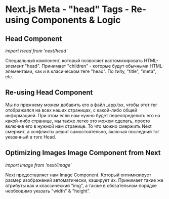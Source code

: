 # Next.js Meta - "head" Tags - Re-using Components & Logic

## Head Component

<i>import Head from 'next/head'</i>

Специальный компонент, который позволяет кастомизировать HTML-элемент "head".
Принимает "children" - которые будут обычными HTML-элементами, как и в класическом
теге "head".
По типу, "title", "meta", etc.

## Re-using Head Component

Мы по прежнему можем добавить его в файл \_app.tsx, чтобы этот тег
отображался на всех наших страницах, с какой-либо общей информацией.
При этом если нам нужно будет переопределить его на какой-либо
странице, мы также легко это можем сделать, просто включив его в нужной
нам странице.
То что можно смержить Next смержит, а конфликты решит самостоятельно,
включая последний тэг указанный в тэге Head.

## Optimizing Images Image Component from Next

<i>import Image from 'next/image'</i>

Next предоставляет нам Image Component.
Который оптимизирует размер изображений автоматически, кэширует их.
Принимает такие же атрибуты как и классический "img", а также в обязательном
порядке необходимо указать "width" & "height".
